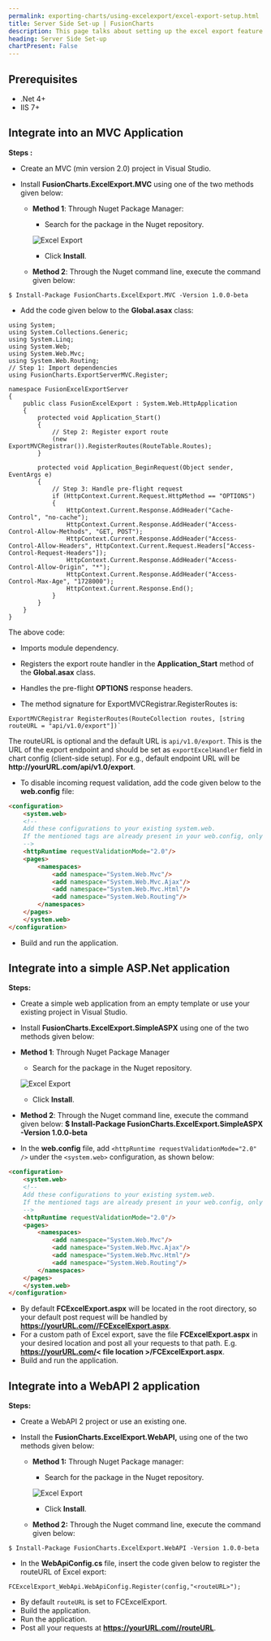 ```yaml
---
permalink: exporting-charts/using-excelexport/excel-export-setup.html
title: Server Side Set-up | FusionCharts
description: This page talks about setting up the excel export feature.
heading: Server Side Set-up
chartPresent: False
---
```


## Prerequisites

* .Net 4+
* IIS 7+

## Integrate into an MVC Application

__Steps :__

* Create an MVC (min version 2.0) project in Visual Studio.

* Install **FusionCharts.ExcelExport.MVC** using one of the two methods given below:

    * __Method 1__: Through Nuget Package Manager:

        * Search for the package in the Nuget repository.

        ![Excel Export](/images/server-side-set-up-image-1.png)

        * Click __Install__.

    * __Method 2__: Through the Nuget command line, execute the command given below:

```
$ Install-Package FusionCharts.ExcelExport.MVC -Version 1.0.0-beta
```

* Add the code given below to the **Global.asax** class:

```
using System;
using System.Collections.Generic;
using System.Linq;
using System.Web;
using System.Web.Mvc;
using System.Web.Routing;
// Step 1: Import dependencies
using FusionCharts.ExportServerMVC.Register;

namespace FusionExcelExportServer
{
    public class FusionExcelExport : System.Web.HttpApplication
    {
        protected void Application_Start()
        {
            // Step 2: Register export route
            (new ExportMVCRegistrar()).RegisterRoutes(RouteTable.Routes);        
        }

        protected void Application_BeginRequest(Object sender, EventArgs e)
        {
            // Step 3: Handle pre-flight request
            if (HttpContext.Current.Request.HttpMethod == "OPTIONS")
            {
                HttpContext.Current.Response.AddHeader("Cache-Control", "no-cache");
                HttpContext.Current.Response.AddHeader("Access-Control-Allow-Methods", "GET, POST");
                HttpContext.Current.Response.AddHeader("Access-Control-Allow-Headers", HttpContext.Current.Request.Headers["Access-Control-Request-Headers"]);
                HttpContext.Current.Response.AddHeader("Access-Control-Allow-Origin", "*");
                HttpContext.Current.Response.AddHeader("Access-Control-Max-Age", "1728000");
                HttpContext.Current.Response.End();
            }
        }
    }
}
```

The above code:

* Imports module dependency.
* Registers the export route handler in the **Application_Start** method of the **Global.asax** class.
* Handles the pre-flight **OPTIONS** response headers.

* The method signature for ExportMVCRegistrar.RegisterRoutes is:

```
ExportMVCRegistrar RegisterRoutes(RouteCollection routes, [string routeURL = "api/v1.0/export"])`
```

The routeURL is optional and the default URL is `api/v1.0/export`. This is the URL of the export endpoint and should be set as `exportExcelHandler` field in chart config (client-side setup). For e.g., default endpoint URL will be __http&#58;//yourURL.com/api/v1.0/export__.


* To disable incoming request validation, add the code given below to the **web.config** file:

```html
<configuration>
    <system.web>
    <!-- 
    Add these configurations to your existing system.web.
    If the mentioned tags are already present in your web.config, only add the missing attribute values for that tag.
    -->
    <httpRuntime requestValidationMode="2.0"/>
    <pages>
        <namespaces>
            <add namespace="System.Web.Mvc"/>
            <add namespace="System.Web.Mvc.Ajax"/>
            <add namespace="System.Web.Mvc.Html"/>
            <add namespace="System.Web.Routing"/>
        </namespaces>
    </pages>
    </system.web>
</configuration>
```

* Build and run the application.

## Integrate into a simple ASP.Net application

__Steps:__

* Create a simple web application from an empty template or use your existing project in Visual Studio.
* Install __FusionCharts.ExcelExport.SimpleASPX__ using one of the two methods given below:

* __Method 1__: Through Nuget Package Manager 

    * Search for the package in the Nuget repository.

    ![Excel Export](/images/server-side-set-up-image-5.png)

    * Click **Install**.

* __Method 2__: Through the Nuget command line, execute the command given below:
**$ Install-Package FusionCharts.ExcelExport.SimpleASPX -Version 1.0.0-beta**

* In the **web.config** file, add `<httpRuntime requestValidationMode="2.0" />` under the `<system.web>` configuration, as shown below: 

```html
<configuration>
    <system.web>
    <!-- 
    Add these configurations to your existing system.web.
    If the mentioned tags are already present in your web.config, only add the missing attribute values for that tag.
    -->
    <httpRuntime requestValidationMode="2.0"/>
    <pages>
        <namespaces>
            <add namespace="System.Web.Mvc"/>
            <add namespace="System.Web.Mvc.Ajax"/>
            <add namespace="System.Web.Mvc.Html"/>
            <add namespace="System.Web.Routing"/>
        </namespaces>
    </pages>
    </system.web>
</configuration>
```

* By default **FCExcelExport.aspx** will be located in the root directory, so your default post request will be handled by __https://yourURL.com//FCExcelExport.aspx__.
* For a custom path of Excel export, save the file  **FCExcelExport.aspx** in your desired location and post all your requests to that path. E.g. __https://yourURL.com/&lt; file location &gt;/FCExcelExport.aspx__.
* Build and run the application.

## Integrate into a WebAPI 2 application

__Steps:__

* Create a WebAPI 2 project or use an existing one.

* Install the **FusionCharts.ExcelExport.WebAPI,** using one of the two methods given below:

    * __Method 1:__ Through Nuget Package manager:
        * Search for the package in the Nuget repository.

        ![Excel Export](/images/server-side-set-up-image-6.png)

        * Click __Install__.

    * __Method 2:__ Through the Nuget command line, execute the command given below:

```
$ Install-Package FusionCharts.ExcelExport.WebAPI -Version 1.0.0-beta
```

* In the **WebApiConfig.cs** file, insert the code given below to register the routeURL of Excel export:

```
FCExcelExport_WebApi.WebApiConfig.Register(config,"<routeURL>");
```

* By default `routeURL` is set to FCExcelExport.
* Build the application.
* Run the application.
* Post all your requests at **https://yourURL.com//routeURL**.